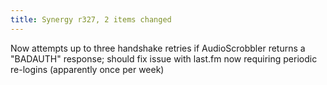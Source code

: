 ```yaml
---
title: Synergy r327, 2 items changed
---
```


Now attempts up to three handshake retries if AudioScrobbler returns a "BADAUTH" response; should fix issue with last.fm now requiring periodic re-logins (apparently once per week)
